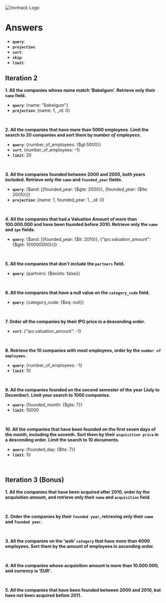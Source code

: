 ![Ironhack Logo](https://i.imgur.com/1QgrNNw.png)

# Answers

- **`query`**: 
- **`projection`**: 
- **`sort`**: 
- **`skip`**: 
- **`limit`**: 

## Iteration 2

**1. All the companies whose name match 'Babelgum'. Retrieve only their `name` field.**


- **`query`**: {name: "Babelgum"}
- **`projection`**: {name: 1, _id: 0}

<!-- Your Query Goes Here -->



<br>

**2. All the companies that have more than 5000 employees. Limit the search to 20 companies and sort them by *number of employees*.**

<!-- Your Query Goes Here -->

- **`query`**: {number_of_employees: {$gt:5000}}
- **`sort`**: {number_of_employees: -1}
- **`limit`**: 20



<br>

**3. All the companies founded between 2000 and 2005, both years included. Retrieve only the `name` and `founded_year` fields.**

<!-- Your Query Goes Here -->

- **`query`**: {$and: [{founded_year: {$gte: 2000}}, {founded_year: {$lte: 2005}}]}
- **`projection`**: {name: 1, founded_year: 1, _id: 0}


<br>

**4. All the companies that had a Valuation Amount of more than 100.000.000 and have been founded before 2010. Retrieve only the `name` and `ipo` fields.**

<!-- Your Query Goes Here -->
- **`query`**: {$and: [{founded_year: {$lt: 2010}}, {"ipo.valuation_amount": {$gte: 100000000}}]}

<br>

**5. All the companies that don't include the `partners` field.**

<!-- Your Query Goes Here -->
- **`query`**: {partners: {$exists: false}}

<br>

**6. All the companies that have a null value on the `category_code` field.**

<!-- Your Query Goes Here -->
- **`query`**: {category_code: {$eq: null}}

<br>

**7. Order all the companies by their IPO price in a descending order.**

<!-- Your Query Goes Here -->

- **`sort`**: {"ipo.valuation_amount": -1}

<br>

**8. Retrieve the 10 companies with most employees, order by the `number of employees`.**

<!-- Your Query Goes Here -->

- **`query`**: {number_of_employees: -1}
- **`limit`**: 10

<br>

**9. All the companies founded on the second semester of the year (July to December). Limit your search to 1000 companies.**

<!-- Your Query Goes Here -->
- **`query`**: {founded_month: {$gte: 7}}
- **`limit`**: 10000

<br>

**10. All the companies that have been founded on the first seven days of the month, including the seventh. Sort them by their `acquisition price` in a descending order. Limit the search to 10 documents.**

<!-- Your Query Goes Here -->
- **`query`**: {founded_day: {$lte: 7}}
- **`limit`**: 10

<br>

## Iteration 3 (Bonus)

**1. All the companies that have been acquired after 2010, order by the acquisition amount, and retrieve only their `name` and `acquisition` field.**

<!-- Your Query Goes Here -->

<br>

**2. Order the companies by their `founded year`, retrieving only their `name` and `founded year`.**

<!-- Your Query Goes Here -->

<br>

**3. All the companies on the 'web' `category` that have more than 4000 employees. Sort them by the amount of employees in ascending order.**

<!-- Your Query Goes Here -->

<br>

**4. All the companies whose acquisition amount is more than 10.000.000, and currency is 'EUR'.**

<!-- Your Query Goes Here -->

<br>

**5. All the companies that have been founded between 2000 and 2010, but have not been acquired before 2011.**

<!-- Your Query Goes Here -->

<br>
